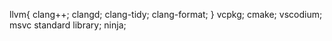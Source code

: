llvm{
clang++;
clangd;
clang-tidy;
clang-format;
}
vcpkg;
cmake;
vscodium;
msvc standard library;
ninja;
